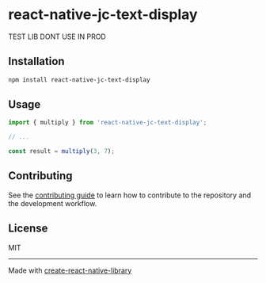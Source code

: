 # react-native-jc-text-display

TEST LIB DONT USE IN PROD

## Installation

```sh
npm install react-native-jc-text-display
```

## Usage


```js
import { multiply } from 'react-native-jc-text-display';

// ...

const result = multiply(3, 7);
```


## Contributing

See the [contributing guide](CONTRIBUTING.md) to learn how to contribute to the repository and the development workflow.

## License

MIT

---

Made with [create-react-native-library](https://github.com/callstack/react-native-builder-bob)
